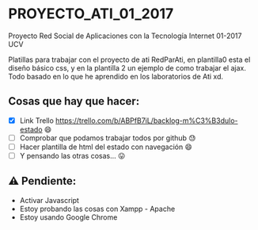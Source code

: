 # PROYECTO_ATI_01_2017
Proyecto Red Social de Aplicaciones con la Tecnología Internet 01-2017 UCV

Platillas para trabajar con el proyecto de ati RedParAti, en plantilla0 esta el diseño básico css, y en la plantilla 2 un ejemplo de como trabajar el ajax. Todo basado en lo que he aprendido en los laboratorios de Ati xd.

## Cosas que hay que hacer:
- [x] Link Trello https://trello.com/b/ABPfB7iL/backlog-m%C3%B3dulo-estado :smile:
- [ ] Comprobar que podamos trabajar todos por github :sweat:
- [ ] Hacer plantilla de html del estado con navegación :smile:
- [ ] Y pensando las otras cosas... :stuck_out_tongue:

## :warning: Pendiente:
* Activar Javascript
* Estoy probando las cosas con Xampp - Apache
* Estoy usando Google Chrome